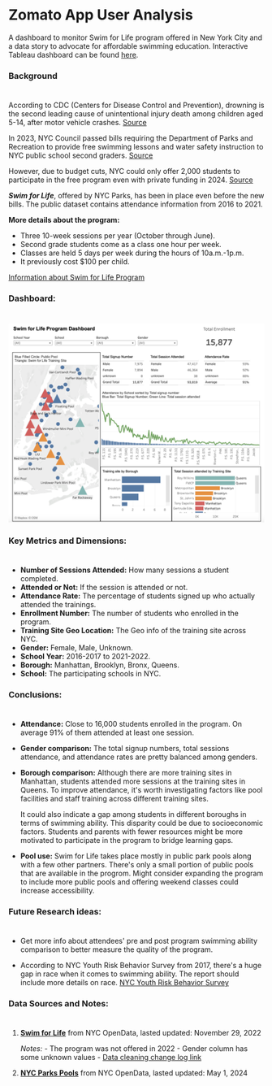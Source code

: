 # Zomato App User Analysis

A dashboard to monitor Swim for Life program offered in New York City and a data story to advocate for affordable swimming education. Interactive Tableau dashboard can be found [here](https://public.tableau.com/shared/6GR6ZR3MQ?:display_count=n&:origin=viz_share_link).

### Background
#
According to CDC (Centers for Disease Control and Prevention), drowning is the second leading cause of unintentional injury death among children aged 5-14, after motor vehicle crashes. [Source](https://www.cdc.gov/drowning/data-research/facts/?CDC_AAref_Val=https://www.cdc.gov/drowning/facts/index.html)

In 2023, NYC Council passed bills requiring the Department of Parks and Recreation to provide free swimming lessons and water safety instruction to NYC public school second graders. [Source](https://legistar.council.nyc.gov/LegislationDetail.aspx?ID=5871055&GUID=BDDE92D1-845D-44FB-ABD0-93F64E8D1832&Options=ID%7CText%7C&Search=swim+lessons)

However, due to budget cuts, NYC could only offer 2,000 students to participate in the free program even with private funding in 2024. [Source](https://www.nytimes.com/2024/01/15/nyregion/swim-lessons-children-nyc.html)

**_Swim for Life_**, offered by NYC Parks, has been in place even before the new bills. The public dataset contains attendance information from 2016 to 2021.

**More details about the program:**
- Three 10-week sessions per year (October through June). 
- Second grade students come as a class one hour per week. 
- Classes are held 5 days per week during the hours of 10a.m.-1p.m.
- It previously cost $100 per child.

[Information about Swim for Life Program](https://www.nycgovparks.org/opportunities/support/swim-for-life)

### Dashboard:
#

![Alt text](https://github.com/Szhmw/My_Data_Projects/blob/6da5034f8a3292cacf5716a4fe6dc5268cf03688/NYC%20Swim%20for%20Life%20Program%20Analysis/dashboard.png)

### Key Metrics and Dimensions:
#
- **Number of Sessions Attended:** How many sessions a student completed.
- **Attended or Not:** If the session is attended or not.
- **Attendance Rate:** The percentage of students signed up who actually attended the trainings.
- **Enrollment Number:** The number of students who enrolled in the program.
- **Training Site Geo Location:** The Geo info of the training site across NYC.
- **Gender:** Female, Male, Unknown.
- **School Year:** 2016-2017 to 2021-2022.
- **Borough:** Manhattan, Brooklyn, Bronx, Queens.
- **School:** The participating schools in NYC.

### Conclusions:
#

- **Attendance:** Close to 16,000 students enrolled in the program. On average 91% of them attended at least one session. 

- **Gender comparison:** The total signup numbers, total sessions attendance, and attendance rates are pretty balanced among genders.

- **Borough comparison:** Although there are more training sites in Manhattan, students attended more sessions at the training sites in Queens. 
    To improve attendance, it's worth investigating factors like pool facilities and staff training across different training sites.

    It could also indicate a gap among students in different boroughs in terms of swimming ability. This disparity could be due to socioeconomic factors. Students and parents with fewer resources might be more motivated to participate in the program to bridge learning gaps.

- **Pool use:** Swim for Life takes place mostly in public park pools along with a few other partners. There's only a small portion of public pools that are available in the progrom. Might consider expanding the program to include more public pools and offering weekend classes could increase accessibility.

### Future Research ideas:
#

- Get more info about attendees' pre and post program swimming ability comparison to better measure the quality of the program.

- According to NYC Youth Risk Behavior Survey from 2017, there's a huge gap in race when it comes to swimming ability. The report should include more details on race. [NYC Youth Risk Behavior Survey](https://a816-health.nyc.gov/hdi/epiquery/visualizations?PageType=ts&PopulationSource=YRBS&Topic=5&Subtopic=35&DisplayViz=Main&MainDashboard=View%20Indicator%20Quick%20Look&MainCustomView=https%3A%2F%2Fa816-healthtableau.nyc.gov%2Ft%2FHDI-EPIQUERY%2Fviews%2FHDISurveyModules_YRBS%2FViewIndicatorQuickLook%2FHDI_Publicprdsvc%2Fcv1658417047751PS&SAIDashboard=See%20Available%20Indicators&SAICustomView=https%3A%2F%2Fa816-healthtableau.nyc.gov%2Ft%2FHDI-EPIQUERY%2Fviews%2FHDISurveyModules_YRBS_SAIOnly%2FSeeAvailableIndicators%2FHDI_Publicprdsvc%2Fcv1658417047751SAIPS)

### Data Sources and Notes:
#
1. [**Swim for Life**](https://data.cityofnewyork.us/Recreation/Swim-for-Life/mtt6-ywt4/about_data)
from NYC OpenData, lasted updated: November 29, 2022

      _Notes:_
          - The program was not offered in 2022
          - Gender column has some unknown values
          - [Data cleaning change log link](https://github.com/Szhmw/My_Data_Projects/blob/81d2baa9b6ce123447d6b5c4e5ffe54d3b7c23ab/NYC%20Swim%20for%20Life%20Program%20Analysis/Change%20Log.md)

2. [**NYC Parks Pools**](https://data.cityofnewyork.us/Recreation/NYC-Parks-Pools/y5rm-wagw/about_data)
from NYC OpenData, lasted updated: May 1, 2024


